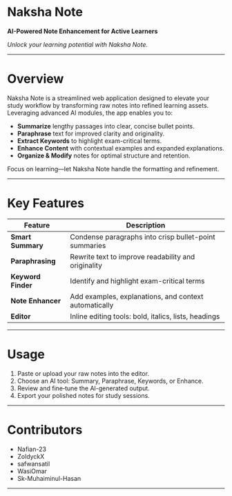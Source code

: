 # Naksha Note

**AI-Powered Note Enhancement for Active Learners**

_Unlock your learning potential with Naksha Note._

---

# Overview

Naksha Note is a streamlined web application designed to elevate your study workflow by transforming raw notes into refined learning assets. Leveraging advanced AI modules, the app enables you to:

- **Summarize** lengthy passages into clear, concise bullet points.
- **Paraphrase** text for improved clarity and originality.
- **Extract Keywords** to highlight exam-critical terms.
- **Enhance Content** with contextual examples and expanded explanations.
- **Organize & Modify** notes for optimal structure and retention.

Focus on learning—let Naksha Note handle the formatting and refinement.

---

# Key Features

| Feature           | Description                                           |
|-------------------|-------------------------------------------------------|
| **Smart Summary** | Condense paragraphs into crisp bullet-point summaries |
| **Paraphrasing**  | Rewrite text to improve readability and originality   |
| **Keyword Finder**| Identify and highlight exam-critical terms            |
| **Note Enhancer** | Add examples, explanations, and context automatically |
| **Editor**        | Inline editing tools: bold, italics, lists, headings  |


---


# Usage

1. Paste or upload your raw notes into the editor.
2. Choose an AI tool: Summary, Paraphrase, Keywords, or Enhance.
3. Review and fine‑tune the AI-generated output.
4. Export your polished notes for study sessions.

---

# Contributors

- Nafian-23
- ZoldyckX
- safwansatil
- WasiOmar
- Sk-Muhaiminul-Hasan

---




